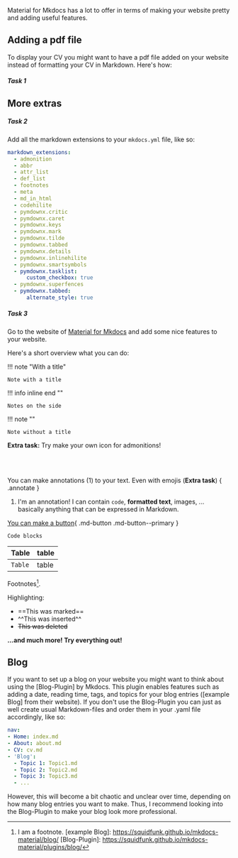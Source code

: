 Material for Mkdocs has a lot to offer in terms of making your website pretty and adding useful features. 

## Adding a pdf file

To display your CV you might want to have a pdf file added on your website instead of formatting your CV in Markdown. Here's how:



##### Task 1



## More extras

##### Task 2

Add all the markdown extensions to your `mkdocs.yml` file, like so:
```yaml
markdown_extensions:
  - admonition
  - abbr
  - attr_list
  - def_list
  - footnotes
  - meta
  - md_in_html
  - codehilite
  - pymdownx.critic
  - pymdownx.caret
  - pymdownx.keys
  - pymdownx.mark
  - pymdownx.tilde
  - pymdownx.tabbed
  - pymdownx.details
  - pymdownx.inlinehilite
  - pymdownx.smartsymbols
  - pymdownx.tasklist:
      custom_checkbox: true
  - pymdownx.superfences
  - pymdownx.tabbed:
      alternate_style: true
```

##### Task 3

Go to the website of [Material for Mkdocs] and add some nice features to your website. 

Here's a short overview what you can do:

!!! note "With a title"

    Note with a title

!!! info inline end ""

    Notes on the side

!!! note ""

    Note without a title

**Extra task:** Try make your own icon for admonitions!

<br><br>

You can make annotations (1) to your text. Even with emojis (**Extra task**)
{ .annotate }

1. I'm an annotation! I can contain `code`, __formatted
    text__, images, ... basically anything that can be expressed in Markdown.

[You can make a button](#){ .md-button .md-button--primary }    

```
Code blocks
```

| Table     | table                     |
| ----------- | ------------------------------------ |
| `Table`       | table  |


Footnotes[^1]. 

Highlighting:

- ==This was marked==
- ^^This was inserted^^
- ~~This was deleted~~

**...and much more! Try everything out!**


## Blog

If you want to set up a blog on your website you might want to think about using the [Blog-Plugin] by Mkdocs. This plugin enables features such as adding a date, reading time, tags, and topics for your blog entries ([example Blog] from their website). If you don't use the Blog-Plugin you can just as well create usual Markdown-files and order them in your .yaml file accordingly, like so:
```yaml
nav:
- Home: index.md
- About: about.md
- CV: cv.md
- 'Blog':
  - Topic 1: Topic1.md
  - Topic 2: Topic2.md
  - Topic 3: Topic3.md
  - ...
```

However, this will become a bit chaotic and unclear over time, depending on how many blog entries you want to make. Thus, I recommend looking into the Blog-Plugin to make your blog look more professional. 




[Material for Mkdocs]: https://squidfunk.github.io/mkdocs-material/reference/
[^1]: I am a footnote.
[example Blog]: https://squidfunk.github.io/mkdocs-material/blog/
[Blog-Plugin]: https://squidfunk.github.io/mkdocs-material/plugins/blog/